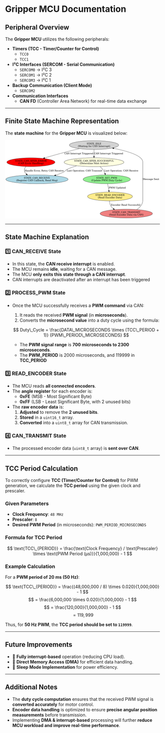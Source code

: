
# **Gripper MCU Documentation**

## **Peripheral Overview**
The **Gripper MCU** utilizes the following peripherals:

- **Timers (TCC - Timer/Counter for Control)**
  - `TCC0`
  - `TCC1`
- **I²C Interfaces (SERCOM - Serial Communication)**
  - `SERCOM0` → I²C 3
  - `SERCOM1` → I²C 2
  - `SERCOM3` → I²C 1
- **Backup Communication (Client Mode)**
  - `SERCOM2`
- **Communication Interfaces**
  - **CAN FD** (Controller Area Network) for real-time data exchange

---

## **Finite State Machine Representation**
The **state machine** for the **Gripper MCU** is visualized below:

<center>
    <img src="gripper_diagram.png" alt="Gripper Diagram">
</center>

---

## **State Machine Explanation**

### **1️⃣ CAN_RECEIVE State**
- In this state, the **CAN receive interrupt** is enabled.
- The MCU remains **idle**, waiting for a CAN message.
- The MCU **only exits this state through a CAN interrupt**.
- CAN interrupts are deactivated after an interrupt has been triggered

### **2️⃣ PROCESS_PWM State**
- Once the MCU successfully receives a **PWM command** via CAN:
  1. It reads the received **PWM signal** (in **microseconds**).
  2. Converts the **microsecond value** into a duty cycle using the formula:

  
  $$
  Duty\_Cycle = \frac{DATA\_MICROSECONDS \times (TCC\_PERIOD + 1)}
  {PWM\_PERIOD\_MICROSECONDS}
  $$



  - The **PWM signal range** is **700 microseconds to 2300 microseconds**.
  - The **PWM_PERIOD** is 2000 microseconds, and 119999 in **TCC_PERIOD**

### **3️⃣ READ_ENCODER State**
- The MCU reads **all connected encoders**.
- The **angle register** for each encoder is:
  - **0xFE** (MSB - Most Significant Byte)
  - **0xFF** (LSB - Least Significant Byte, with 2 unused bits)
- The **raw encoder data** is:
  1. **Adjusted** to remove the **2 unused bits**.
  2. **Stored** in a `uint16_t` array.
  3. **Converted** into a `uint8_t` array for CAN transmission.

### **4️⃣ CAN_TRANSMIT State**
- The processed encoder data (`uint8_t` array) is **sent over CAN**.

---

## **TCC Period Calculation**
To correctly configure **TCC (Timer/Counter for Control)** for PWM generation, we calculate the **TCC period** using the given clock and prescaler.

### **Given Parameters**
- **Clock Frequency**: `48 MHz`
- **Prescaler**: `8`
- **Desired PWM Period** (in microseconds): `PWM_PERIOD_MICROSECONDS`

### **Formula for TCC Period**
$$
\text{TCC\_{PERIOD}} = \frac{\text{Clock Frequency} / \text{Prescaler} \times \text{PWM Period (μs)}}{1,000,000} - 1
$$

### **Example Calculation**
For a **PWM period of 20 ms (50 Hz)**:

$$
\text{TCC\_{PERIOD}} = \frac{(48,000,000 / 8) \times 0.020}{1,000,000} - 1
$$
$$
= \frac{6,000,000 \times 0.020}{1,000,000} - 1
$$
$$
= \frac{120,000}{1,000,000} - 1
$$
$$
= 119,999
$$


Thus, for **50 Hz PWM**, the **TCC period should be set to `119999`**.

---

## **Future Improvements**
- 🔹 **Fully interrupt-based** operation (reducing CPU load).
- 🔹 **Direct Memory Access (DMA)** for efficient data handling.
- 🔹 **Sleep Mode Implementation** for power efficiency.

---

## **Additional Notes**
- The **duty cycle computation** ensures that the received PWM signal is **converted accurately** for motor control.
- **Encoder data handling** is optimized to ensure **precise angular position measurements** before transmission.
- Implementing **DMA & interrupt-based** processing will further **reduce MCU workload and improve real-time performance**.

